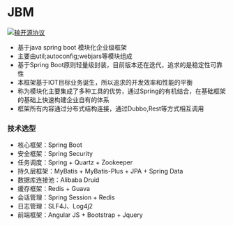 # JBM 
[![输开源协议](https://img.shields.io/badge/License-Apache--2.0-brightgreen.svg "Apache")](https://www.apache.org/licenses/LICENSE-2.0)
 
- 基于java spring boot 模块化企业级框架
- 主要由util;autoconfig;webjars等模块组成
- 基于Spring Boot原则轻量级封装，目前版本还在迭代，追求的是稳定性可靠性
- 本框架基于IOT目标业务诞生，所以追求的开发效率和性能的平衡
- 称为模块化主要集成了多种工具的优势，通过Spring的有机结合，在基础框架的基础上快速构建企业自有的体系
- 框架所有内容通过分布式结构连接，通过Dubbo,Rest等方式相互调用


### 技术选型
- 核心框架：Spring Boot
- 安全框架：Spring Security
- 任务调度：Spring + Quartz + Zookeeper
- 持久层框架：MyBatis + MyBatis-Plus + JPA + Spring Data
- 数据库连接池：Alibaba Druid
- 缓存框架：Redis + Guava
- 会话管理：Spring Session + Redis
- 日志管理：SLF4J、Log4j2
- 前端框架：Angular JS + Bootstrap + Jquery  